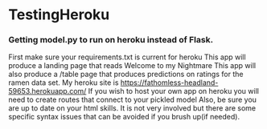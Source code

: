 # TestingHeroku

### Getting model.py to run on heroku instead of Flask. 
First make sure your requirements.txt is current for heroku
This app will produce a landing page that reads Welcome to my Nightmare
This app will also produce a /table page that produces predictions on ratings for the ramen data set. 
My heroku site is https://fathomless-headland-59653.herokuapp.com/
If you wish to host your own app on heroku you will need to create routes that connect to your pickled model
Also, be sure you are up to date on your html skills. It is not very involved but there are some specific syntax issues that can be avoided if you brush up(if needed). 
